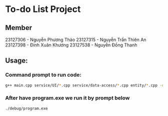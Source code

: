 # To-do List Project


## Member
23127306 - Nguyễn Phương Thảo
23127315 - Nguyễn Trần Thiên An
23127398 - Đinh Xuân Khương
23127538 - Nguyễn Đồng Thanh

## Usage:

### Command prompt to run code:
```bash
g++ main.cpp service/UI/*.cpp service/data-access/*.cpp entity/*.cpp -o debug/program.exe
```
### After have program.exe we run it by prompt below
```bash
./debug/program.exe
```
